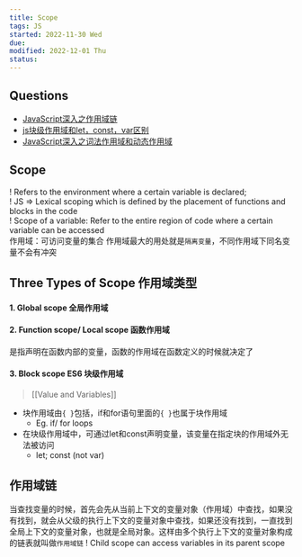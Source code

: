 ```yaml
---
title: Scope
tags: JS
started: 2022-11-30 Wed
due: 
modified: 2022-12-01 Thu
status: 
---
```

## Questions
- [JavaScript深入之作用域链](https://link.juejin.cn?target=https%3A%2F%2Fgithub.com%2Fmqyqingfeng%2FBlog%2Fissues%2F6 "https://github.com/mqyqingfeng/Blog/issues/6")  
- [js块级作用域和let，const，var区别](https://link.juejin.cn?target=https%3A%2F%2Fwww.cnblogs.com%2Fmoumoon%2Fp%2F10985250.html "https://www.cnblogs.com/moumoon/p/10985250.html")
-   [JavaScript深入之词法作用域和动态作用域](https://link.juejin.cn/?target=https%3A%2F%2Fgithub.com%2Fmqyqingfeng%2FBlog%2Fissues%2F3 "https://github.com/mqyqingfeng/Blog/issues/3")
## Scope
! Refers to the environment where a certain variable is declared;  
! JS => Lexical scoping which is defined by the placement of functions and blocks in the code  
! Scope of a variable: Refer to the entire region of code where a certain variable can be accessed  
作用域：可访问变量的集合
作用域最大的用处就是`隔离变量`，不同作用域下同名变量不会有冲突
## Three Types of Scope 作用域类型
#### 1. Global scope 全局作用域
#### 2. Function scope/ Local scope 函数作用域
是指声明在函数内部的变量，函数的作用域在函数定义的时候就决定了
#### 3. Block scope ES6 块级作用域
>[[Value and Variables]]

- 块作用域由`{ }`包括，if和for语句里面的`{ }`也属于块作用域  
	- Eg. if/ for loops
- 在块级作用域中，可通过let和const声明变量，该变量在指定块的作用域外无法被访问
	- let; const (not var)
## 作用域链
当查找变量的时候，首先会先从当前上下文的变量对象（作用域）中查找，如果没有找到，就会从父级的执行上下文的变量对象中查找，如果还没有找到，一直找到全局上下文的变量对象，也就是全局对象。这样由多个执行上下文的变量对象构成的链表就叫做`作用域链`
! Child scope can access variables in its parent scope

  







